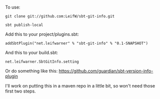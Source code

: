 To use:

`git clone git://github.com:LeifW/sbt-git-info.git`

`sbt publish-local`

Add this to your project/plugins.sbt:

`addSbtPlugin("net.leifwarner" % "sbt-git-info" % "0.1-SNAPSHOT")`

And this to your build.sbt:

`net.leifwarner.SbtGitInfo.setting`

Or do something like this: https://github.com/guardian/sbt-version-info-plugin

I'll work on putting this in a maven repo in a little bit, so won't need those first two steps.
